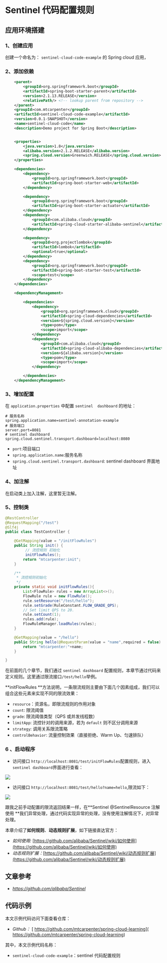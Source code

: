 # Sentinel  代码配置规则

## 应用环境搭建

### 1、创建应用

创建一个命名为： `sentinel-cloud-code-example` 的 Spring cloud 应用，

### 2、添加依赖

```xml
    <parent>
        <groupId>org.springframework.boot</groupId>
        <artifactId>spring-boot-starter-parent</artifactId>
        <version>2.1.13.RELEASE</version>
        <relativePath/> <!-- lookup parent from repository -->
    </parent>
    <groupId>com.mtcarpenter</groupId>
    <artifactId>sentinel-cloud-code-example</artifactId>
    <version>0.0.1-SNAPSHOT</version>
    <name>sentinel-cloud-code</name>
    <description>Demo project for Spring Boot</description>


    <properties>
        <java.version>1.8</java.version>
        <alibaba.version>2.1.2.RELEASE</alibaba.version>
        <spring.cloud.version>Greenwich.RELEASE</spring.cloud.version>
    </properties>

    <dependencies>
        <dependency>
            <groupId>org.springframework.boot</groupId>
            <artifactId>spring-boot-starter-web</artifactId>
        </dependency>

        <dependency>
            <groupId>org.springframework.boot</groupId>
            <artifactId>spring-boot-starter-actuator</artifactId>
        </dependency>
        <dependency>
            <groupId>com.alibaba.cloud</groupId>
            <artifactId>spring-cloud-starter-alibaba-sentinel</artifactId>
        </dependency>

        <dependency>
            <groupId>org.projectlombok</groupId>
            <artifactId>lombok</artifactId>
            <optional>true</optional>
        </dependency>
        <dependency>
            <groupId>org.springframework.boot</groupId>
            <artifactId>spring-boot-starter-test</artifactId>
            <scope>test</scope>
        </dependency>
    </dependencies>

    <dependencyManagement>

        <dependencies>
            <dependency>
                <groupId>org.springframework.cloud</groupId>
                <artifactId>spring-cloud-dependencies</artifactId>
                <version>${spring.cloud.version}</version>
                <type>pom</type>
                <scope>import</scope>
            </dependency>
            <dependency>
                <groupId>com.alibaba.cloud</groupId>
                <artifactId>spring-cloud-alibaba-dependencies</artifactId>
                <version>${alibaba.version}</version>
                <type>pom</type>
                <scope>import</scope>
            </dependency>

        </dependencies>
    </dependencyManagement>
```

### 3、增加配置

在 `application.properties` 中配置 `sentinel  dashboard`  的地址：

````properties
# 服务名称
spring.application.name=sentinel-annotation-example
# 服务端口
server.port=8081
# sentinel dashboard
spring.cloud.sentinel.transport.dashboard=localhost:8080
````

- `port`:项目端口
- `spring.application.name`:服务名称
- `spring.cloud.sentinel.transport.dashboard`:  sentinel  dashboard 界面地址

### 4、加注解

在启动类上加入注解，这里暂无注解。

### 5、控制类

```java
@RestController
@RequestMapping("/test")
@Slf4j
public class TestController {

    @GetMapping(value = "/initFlowRules")
    public String init() {
         // 流控规则 初始化
         initFlowRules();
        return "mtcarpenter:init";
    }

    /**
     * 流控规则初始化
     */
    private static void initFlowRules(){
        List<FlowRule> rules = new ArrayList<>();
        FlowRule rule = new FlowRule();
        rule.setResource("/test/hello");
        rule.setGrade(RuleConstant.FLOW_GRADE_QPS);
        // Set limit QPS to 20.
        rule.setCount(1);
        rules.add(rule);
        FlowRuleManager.loadRules(rules);
    }

    @GetMapping(value = "/hello")
    public String hello(@RequestParam(value = "name",required = false) String name) {
        return "mtcarpenter:"+name;
    }

}
```

在前面的几个章节，我们通过 `sentinel dashboard` 配置规则，本章节通过代码来定义规则。这里通过限流接口`/test/hello`举例。

**initFlowRules **方法说明，一条限流规则主要由下面几个因素组成，我们可以组合这些元素来实现不同的限流效果：

- `resource`：资源名，即限流规则的作用对象
- `count`: 限流阈值
- `grade`: 限流阈值类型（QPS 或并发线程数）
- `limitApp`: 流控针对的调用来源，若为 `default` 则不区分调用来源
- `strategy`: 调用关系限流策略
- `controlBehavior`: 流量控制效果（直接拒绝、Warm Up、匀速排队）

### 6 、启动程序

- 访问接口 `http://localhost:8081/test/initFlowRules`配置规则，进入 `sentinel dashboard`界面进行查看：

![](http://mtcarpenter.oss-cn-beijing.aliyuncs.com/2020/f1464e1b-0c57-9b88-c252-6cce0cc00620.png)

- 访问接口 `http://localhost:8081/test/hello?name=hello`,限流如下：

![](http://mtcarpenter.oss-cn-beijing.aliyuncs.com/2020/71dbfdba-50b5-0987-5f68-fb5e6baf7928.png)

跟我之前手动配置的限流返回结果一样，在**Sentinel  @SentinelResource 注解使用 **我们异常处理，通过代码实现异常的处理，没有使用注解情况下，对异常处理。



本章介绍了**如何规则**、**动态规则扩展**，如下链接直达官方：

- *如何使用:* [https://github.com/alibaba/Sentinel/wiki/如何使用](https://github.com/alibaba/Sentinel/wiki/如何使用)
- *动态规则扩展：*[https://github.com/alibaba/Sentinel/wiki/动态规则扩展](https://github.com/alibaba/Sentinel/wiki/动态规则扩展)

## 文章参考

- *https://github.com/alibaba/Sentinel*

## 代码示例

本文示例代码访问下面查看仓库：

- *Github：* [ https://github.com/mtcarpenter/spring-cloud-learning]( https://github.com/mtcarpenter/spring-cloud-learning)

其中，本文示例代码名称：

- `sentinel-cloud-code-example`：sentinel 代码配置规则